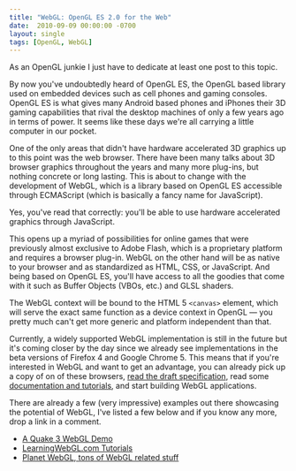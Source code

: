 ```yaml
---
title: "WebGL: OpenGL ES 2.0 for the Web"
date:  2010-09-09 00:00:00 -0700
layout: single
tags: [OpenGL, WebGL]
---
```


As an OpenGL junkie I just have to dedicate at least one post to this topic.

By now you've undoubtedly heard of OpenGL ES, the OpenGL based library used on embedded devices such as cell phones and gaming consoles. OpenGL ES is what gives many Android based phones and iPhones their 3D gaming capabilities that rival the desktop machines of only a few years ago in terms of power. It seems like these days we're all carrying a little computer in our pocket.

<!--more-->

One of the only areas that didn't have hardware accelerated 3D graphics up to this point was the web browser. There have been many talks about 3D browser graphics throughout the years and many more plug-ins, but nothing concrete or long lasting. This is about to change with the development of WebGL, which is a library based on OpenGL ES accessible through ECMAScript (which is basically a fancy name for JavaScript).

Yes, you've read that correctly: you'll be able to use hardware accelerated graphics through JavaScript.

This opens up a myriad of possibilities for online games that were previously almost exclusive to Adobe Flash, which is a proprietary platform and requires a browser plug-in. WebGL on the other hand will be as native to your browser and as standardized as HTML, CSS, or JavaScript. And being based on OpenGL ES, you'll have access to all the goodies that come with it such as Buffer Objects (VBOs, etc.) and GLSL shaders.

The WebGL context will be bound to the HTML 5 `<canvas>` element, which will serve the exact same function as a device context in OpenGL — you pretty much can't get more generic and platform independent than that.

Currently, a widely supported WebGL implementation is still in the future but it's coming closer by the day since we already see implementations in the beta versions of Firefox 4 and Google Chrome 5. This means that if you're interested in WebGL and want to get an advantage, you can already pick up a copy of on of these browsers, [read the draft specification](https://web.archive.org/web/20100918132444/https://cvs.khronos.org/svn/repos/registry/trunk/public/webgl/doc/spec/WebGL-spec.html), read some [documentation and tutorials](https://web.archive.org/web/20100918132444/https://developer.mozilla.org/en/WebGL), and start building WebGL applications.

There are already a few (very impressive) examples out there showcasing the potential of WebGL, I've listed a few below and if you know any more, drop a link in a comment.

* [A Quake 3 WebGL Demo](https://web.archive.org/web/20100918132444/http://media.tojicode.com/q3bsp/)
* [LearningWebGL.com Tutorials](https://web.archive.org/web/20100918132444/http://learningwebgl.com/blog/?page_id=1217)
* [Planet WebGL, tons of WebGL related stuff](https://web.archive.org/web/20100918132444/http://planet-webgl.org/)
